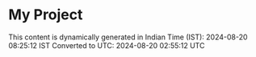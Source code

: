 # My Project

This content is dynamically generated in Indian Time (IST): 2024-08-20 08:25:12 IST
Converted to UTC: 2024-08-20 02:55:12 UTC
